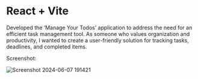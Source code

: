 # React + Vite

Developed the ‘Manage Your Todos’ application to address the need for an efficient task management tool. As someone who values organization and productivity, I wanted to create a user-friendly solution for tracking tasks, deadlines, and completed items.

Screenshot: 

![Screenshot 2024-06-07 191421](https://github.com/Rushikatrodiya/TodoApp/assets/165373502/1ab95d2c-b425-4b34-bf16-b0b8e44460f3)
